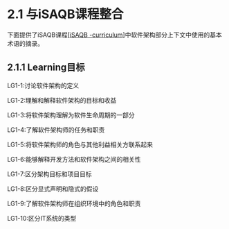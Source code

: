 # 2.1 与iSAQB课程整合

下面提供了iSAQB课程\[[iSAQB -curriculum\]](2.1-yu-isaqb-ke-cheng-zheng-he.md#ref32)中软件架构部分上下文中使用的基本术语的摘录。

## 2.1.1 Learning目标

LG1-1:讨论软件架构的定义

LG1-2:理解和解释软件架构的目标和收益

LG1-3:将软件架构理解为软件生命周期的一部分

LG1-4:了解软件架构师的任务和职责

LG1-5:将软件架构师的角色与其他利益相关方联系起来

LG1-6:能够解释开发方法和软件架构之间的相关性

LG1-7:区分架构目标和项目目标

LG1-8:区分显式声明和隐式的假设

LG1-9:了解软件架构师在组织环境中的角色和职责

LG1-10:区分IT系统的类型
